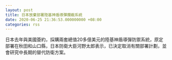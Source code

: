 ```yaml
---
layout: post
title: 日本放棄部署陸基神盾導彈攔截系統
date: 2020-06-25 21:36:53.000000000 +08:00
categories: rss
---
```


日本去年與美國簽約，採購兩套總值20多億美元的陸基神盾導彈防禦系統，原定部署在秋田和山口縣，日本防衛大臣河野太郎表示，已決定取消有關部署計劃，並會研究中長期的替代防衛方案。
